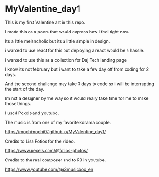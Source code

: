 # MyValentine_day1

This is my first Valentine art in this repo.

I made this as a poem that would express how i feel right now.

Its a little melancholic but its a little simple in design.

i wanted to use react for this but deploying a react would be a hassle.

i wanted to use this as a collection for Daj Tech landing page.


I know its not february but i want to take a few day off from coding for 2 days. 

And the second challenge may take 3 days to code so i will be interrupting the start of the day.

Im not a designer by the way so it would really take time for me to make those things.

I used Pexels and youtube.


The music is from one of my favorite kdrama couple.

https://mochimochi07.github.io/MyValentine_day1/


Credits to Lisa Fotios for the video.

https://www.pexels.com/@fotios-photos/

Credits to the real composer and to R3 in youtube.

https://www.youtube.com/@r3musicbox_en
